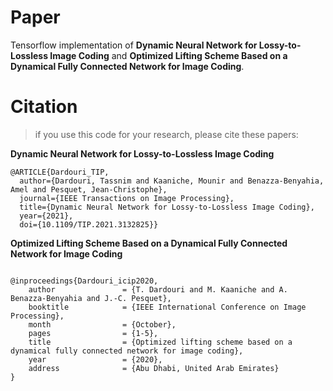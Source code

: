 # Paper
Tensorflow implementation of __Dynamic Neural Network for Lossy-to-Lossless Image Coding__ and __Optimized Lifting Scheme Based on a Dynamical Fully Connected Network for Image Coding__.
# Citation
>if you use this code for your research, please cite these papers:

__Dynamic Neural Network for Lossy-to-Lossless Image Coding__
<pre><code>@ARTICLE{Dardouri_TIP,
  author={Dardouri, Tassnim and Kaaniche, Mounir and Benazza-Benyahia, Amel and Pesquet, Jean-Christophe},
  journal={IEEE Transactions on Image Processing},  
  title={Dynamic Neural Network for Lossy-to-Lossless Image Coding},
  year={2021},
  doi={10.1109/TIP.2021.3132825}}
</code></pre>

__Optimized Lifting Scheme Based on a Dynamical Fully Connected Network for Image Coding__
<pre><code>
@inproceedings{Dardouri_icip2020,
	author               = {T. Dardouri and M. Kaaniche and A. Benazza-Benyahia and J.-C. Pesquet},
	booktitle            = {IEEE International Conference on Image Processing},
	month                = {October},
	pages                = {1-5},
	title                = {Optimized lifting scheme based on a dynamical fully connected network for image coding},
	year                 = {2020},
	address              = {Abu Dhabi, United Arab Emirates}
}
</code></pre>
